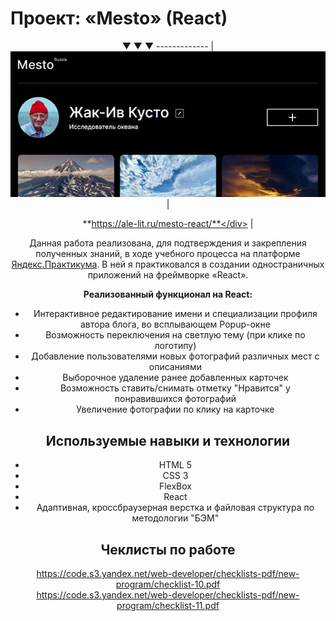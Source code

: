 # Проект: «Mesto» (React)

<div align="center">

▼ ▼ ▼
------------- |
<a href="https://ale-lit.github.io/mesto/"><img src="https://github.com/ale-lit/ale-lit/blob/main/screens/mesto.jpg" alt="Место"></a>
| <div align="center">**https://ale-lit.ru/mesto-react/**</div> |

</div>

Данная работа реализована, для подтверждения и закрепления полученных знаний, в ходе учебного процесса на платформе [Яндекс.Практикума](https://practicum.yandex.ru/ "Сервис онлайн-образования от Яндекса"). В ней я практиковался в создании одностраничных приложений на фреймворке «React».

**Реализованный функционал на React:**
- Интерактивное редактирование имени и специализации профиля автора блога, во всплывающем Popup-окне
- Возможность переключения на светлую тему (при клике по логотипу)
- Добавление пользователями новых фотографий различных мест с описаниями
- Выборочное удаление ранее добавленных карточек
- Возможность ставить/снимать отметку "Нравится" у понравившихся фотографий
- Увеличение фотографии по клику на карточке

## Используемые навыки и технологии
* HTML 5
* CSS 3
* FlexBox
* React
* Адаптивная, кроссбраузерная верстка и файловая структура по методологии "БЭМ"

## Чеклисты по работе
https://code.s3.yandex.net/web-developer/checklists-pdf/new-program/checklist-10.pdf  
https://code.s3.yandex.net/web-developer/checklists-pdf/new-program/checklist-11.pdf
